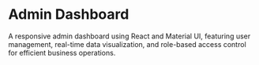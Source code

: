# Admin Dashboard
A responsive admin dashboard using React and Material UI, featuring user management, real-time data visualization, and role-based access control for efficient business operations.
